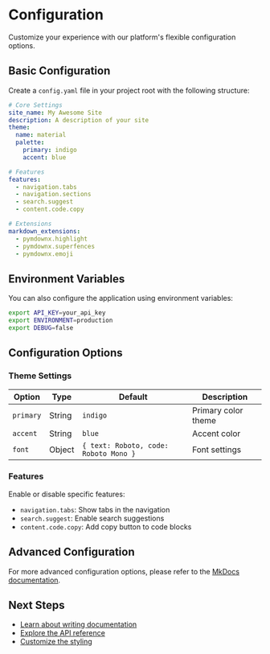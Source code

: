 # Configuration

Customize your experience with our platform's flexible configuration options.

## Basic Configuration

Create a `config.yaml` file in your project root with the following structure:

```yaml
# Core Settings
site_name: My Awesome Site
description: A description of your site
theme: 
  name: material
  palette:
    primary: indigo
    accent: blue

# Features
features:
  - navigation.tabs
  - navigation.sections
  - search.suggest
  - content.code.copy

# Extensions
markdown_extensions:
  - pymdownx.highlight
  - pymdownx.superfences
  - pymdownx.emoji
```

## Environment Variables

You can also configure the application using environment variables:

```bash
export API_KEY=your_api_key
export ENVIRONMENT=production
export DEBUG=false
```

## Configuration Options

### Theme Settings

| Option | Type | Default | Description |
|--------|------|---------|-------------|
| `primary` | String | `indigo` | Primary color theme |
| `accent` | String | `blue` | Accent color |
| `font` | Object | `{ text: Roboto, code: Roboto Mono }` | Font settings |

### Features

Enable or disable specific features:

- `navigation.tabs`: Show tabs in the navigation
- `search.suggest`: Enable search suggestions
- `content.code.copy`: Add copy button to code blocks

## Advanced Configuration

For more advanced configuration options, please refer to the [MkDocs documentation](https://www.mkdocs.org/user-guide/configuration/).

## Next Steps

- [Learn about writing documentation](../guide/writing.md)
- [Explore the API reference](../reference/commands.md)
- [Customize the styling](../guide/styling.md)
